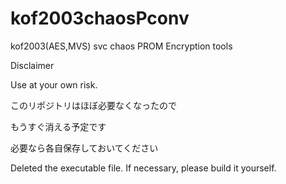 # kof2003chaosPconv
kof2003(AES,MVS) svc chaos PROM Encryption tools

Disclaimer

Use at your own risk.

このリポジトリはほぼ必要なくなったので

もうすぐ消える予定です

必要なら各自保存しておいてください

Deleted the executable file.
If necessary, please build it yourself.
